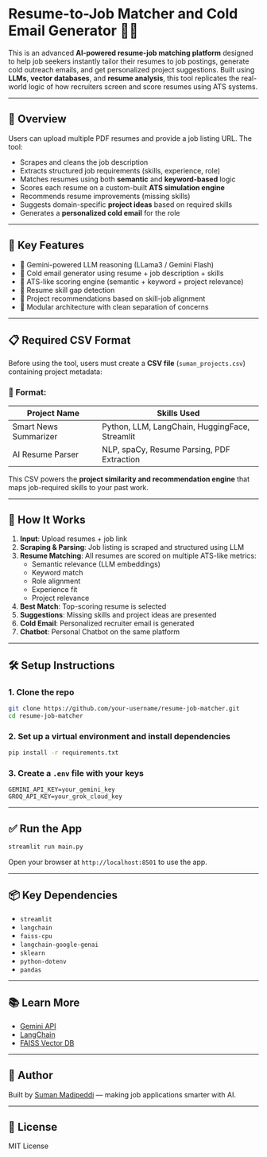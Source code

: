
# Resume-to-Job Matcher and Cold Email Generator 💼🤖

This is an advanced **AI-powered resume-job matching platform** designed to help job seekers instantly tailor their resumes to job postings, generate cold outreach emails, and get personalized project suggestions. Built using **LLMs**, **vector databases**, and **resume analysis**, this tool replicates the real-world logic of how recruiters screen and score resumes using ATS systems.

---

## 🚀 Overview

Users can upload multiple PDF resumes and provide a job listing URL. The tool:
- Scrapes and cleans the job description
- Extracts structured job requirements (skills, experience, role)
- Matches resumes using both **semantic** and **keyword-based** logic
- Scores each resume on a custom-built **ATS simulation engine**
- Recommends resume improvements (missing skills)
- Suggests domain-specific **project ideas** based on required skills
- Generates a **personalized cold email** for the role

---

## 🧠 Key Features

- 🔹 Gemini-powered LLM reasoning (LLama3 / Gemini Flash)
- 🔹 Cold email generator using resume + job description + skills
- 🔹 ATS-like scoring engine (semantic + keyword + project relevance)
- 🔹 Resume skill gap detection
- 🔹 Project recommendations based on skill-job alignment
- 🔹 Modular architecture with clean separation of concerns

---

## 📋 Required CSV Format

Before using the tool, users must create a **CSV file** (`suman_projects.csv`) containing project metadata:

### 🔹 Format:
| Project Name         | Skills Used                                      |
|----------------------|--------------------------------------------------|
| Smart News Summarizer| Python, LLM, LangChain, HuggingFace, Streamlit  |
| AI Resume Parser     | NLP, spaCy, Resume Parsing, PDF Extraction      |

This CSV powers the **project similarity and recommendation engine** that maps job-required skills to your past work.

---

## 🧪 How It Works

1. **Input**: Upload resumes + job link
2. **Scraping & Parsing**: Job listing is scraped and structured using LLM
3. **Resume Matching**: All resumes are scored on multiple ATS-like metrics:
   - Semantic relevance (LLM embeddings)
   - Keyword match
   - Role alignment
   - Experience fit
   - Project relevance
4. **Best Match**: Top-scoring resume is selected
5. **Suggestions**: Missing skills and project ideas are presented
6. **Cold Email**: Personalized recruiter email is generated
7. **Chatbot**: Personal Chatbot on the same platform

---

## 🛠️ Setup Instructions

### 1. Clone the repo
```bash
git clone https://github.com/your-username/resume-job-matcher.git
cd resume-job-matcher
```

### 2. Set up a virtual environment and install dependencies
```bash
pip install -r requirements.txt
```

### 3. Create a `.env` file with your keys
```
GEMINI_API_KEY=your_gemini_key
GROQ_API_KEY=your_grok_cloud_key
```

---

## ✅ Run the App

```bash
streamlit run main.py
```

Open your browser at `http://localhost:8501` to use the app.

---

## 📦 Key Dependencies

- `streamlit`
- `langchain`
- `faiss-cpu`
- `langchain-google-genai`
- `sklearn`
- `python-dotenv`
- `pandas`

---

## 📚 Learn More

- [Gemini API](https://ai.google.dev)
- [LangChain](https://www.langchain.com)
- [FAISS Vector DB](https://github.com/facebookresearch/faiss)

---

## 📌 Author

Built by [Suman Madipeddi](https://github.com/SumanMadipeddi) — making job applications smarter with AI.

---

## 📜 License

MIT License
